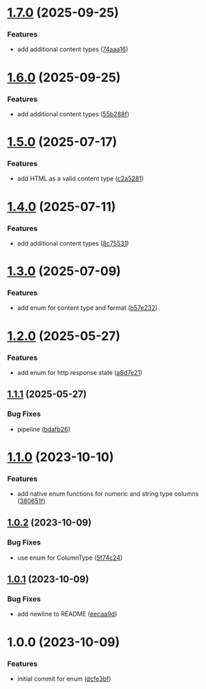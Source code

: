 # [1.7.0](https://github.com/bespin-studios/byteshard-enum/compare/v1.6.0...v1.7.0) (2025-09-25)


### Features

* add additional content types ([74aaa16](https://github.com/bespin-studios/byteshard-enum/commit/74aaa16a47ea79f66fb0412510dfb063281663f6))

# [1.6.0](https://github.com/bespin-studios/byteshard-enum/compare/v1.5.0...v1.6.0) (2025-09-25)


### Features

* add additional content types ([55b288f](https://github.com/bespin-studios/byteshard-enum/commit/55b288f438bdd48930e3521fecaadea445ef375f))

# [1.5.0](https://github.com/bespin-studios/byteshard-enum/compare/v1.4.0...v1.5.0) (2025-07-17)


### Features

* add HTML as a valid content type ([c2a5281](https://github.com/bespin-studios/byteshard-enum/commit/c2a528141a72c30f0000c6ee21e255b9c49d9acd))

# [1.4.0](https://github.com/bespin-studios/byteshard-enum/compare/v1.3.0...v1.4.0) (2025-07-11)


### Features

* add additional content types ([8c75531](https://github.com/bespin-studios/byteshard-enum/commit/8c75531429fe26f9a85b673e30c283448c0aad84))

# [1.3.0](https://github.com/bespin-studios/byteshard-enum/compare/v1.2.0...v1.3.0) (2025-07-09)


### Features

* add enum for content type and format ([b57e232](https://github.com/bespin-studios/byteshard-enum/commit/b57e232ceaf90c5238a8d4023adb6748a4a35353))

# [1.2.0](https://github.com/bespin-studios/byteshard-enum/compare/v1.1.1...v1.2.0) (2025-05-27)


### Features

* add enum for http response state ([a8d7e21](https://github.com/bespin-studios/byteshard-enum/commit/a8d7e2162e2f7b5df47da35060235216b8ac9522))

## [1.1.1](https://github.com/bespin-studios/byteshard-enum/compare/v1.1.0...v1.1.1) (2025-05-27)


### Bug Fixes

* pipeline ([bdafb26](https://github.com/bespin-studios/byteshard-enum/commit/bdafb26e7196ee9a6e281337b2e3c7a252709c43))

# [1.1.0](https://github.com/byteshard/enum/compare/v1.0.2...v1.1.0) (2023-10-10)


### Features

* add native enum functions for numeric and string type columns ([380651f](https://github.com/byteshard/enum/commit/380651fa7c1e449b527afa4daa5866ea5e910dc0))

## [1.0.2](https://github.com/byteshard/enum/compare/v1.0.1...v1.0.2) (2023-10-09)


### Bug Fixes

* use enum for ColumnType ([5f74c24](https://github.com/byteshard/enum/commit/5f74c2469761e691efcbd4538bdc7e4bfd61a493))

## [1.0.1](https://github.com/byteshard/enum/compare/v1.0.0...v1.0.1) (2023-10-09)


### Bug Fixes

* add newline to README ([eecaa9d](https://github.com/byteshard/enum/commit/eecaa9dde3c21c9084970bc9ba0bdfb6701ad085))

# 1.0.0 (2023-10-09)


### Features

* initial commit for enum ([dcfe3bf](https://github.com/byteshard/enum/commit/dcfe3bf226006dfa01784c30e18330bc3734d512))
